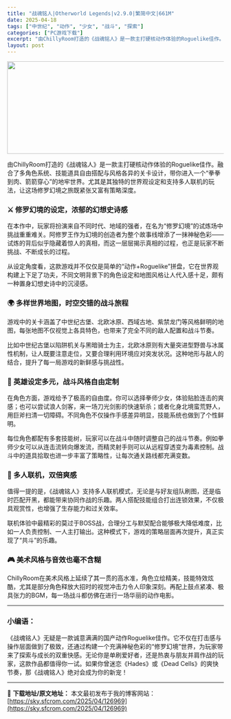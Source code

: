 ```yaml
---
title: "战魂铭人|Otherworld Legends|v2.9.0|繁简中文|661M"
date: 2025-04-18
tags: ["中世纪", "动作", "少女", "战斗", "探索"]
categories: ["PC游戏下载"]
excerpt: "由ChillyRoom打造的《战魂铭人》是一款主打硬核动作体验的Roguelike佳作。融合了多角色系统、技能道具自由搭配与风格各异的关卡设计，带你进入一个“拳拳到肉、箭箭穿心”的地牢世界。尤其是其独特的世界观设定和支持多人联机的玩法，让这场修罗幻境之旅既紧张又富有策略深度。 ⚔️ 修罗幻境的设定，&hellip;"
layout: post
---
```


<img class="aligncenter size-full wp-image-126970" src="https://sky.sfcrom.com/wp-content/uploads/2025/04/2025041804075549.webp" alt="" width="660" height="215" />
<p class="" data-start="94" data-end="232">由ChillyRoom打造的《战魂铭人》是一款主打硬核动作体验的Roguelike佳作。融合了多角色系统、技能道具自由搭配与风格各异的关卡设计，带你进入一个“拳拳到肉、箭箭穿心”的地牢世界。尤其是其独特的世界观设定和支持多人联机的玩法，让这场修罗幻境之旅既紧张又富有策略深度。</p>

<h3 class="" data-start="234" data-end="257">⚔️ 修罗幻境的设定，浓郁的幻想史诗感</h3>
<p class="" data-start="259" data-end="379">在本作中，玩家将扮演来自不同时代、地域的强者，在名为“修罗幻境”的试炼场中挑战重重难关。阿修罗王作为幻境的创造者为整个故事线增添了一抹神秘色彩——试炼的背后似乎隐藏着惊人的真相，而这一层层揭示真相的过程，也正是玩家不断挑战、不断成长的过程。</p>
<p class="" data-start="381" data-end="472">从设定角度看，这款游戏并不仅仅是简单的“动作+Roguelike”拼盘，它在世界观构建上下足了功夫，不同文明背景下的角色设定和地图风格让人代入感十足，颇有一种置身幻想史诗中的沉浸感。</p>

<h3 class="" data-start="474" data-end="497">🌍 多样世界地图，时空交错的战斗旅程</h3>
<p class="" data-start="499" data-end="570">游戏中的关卡涵盖了中世纪古堡、北欧冰原、西域古地、紫禁龙门等风格鲜明的地图，每张地图不仅视觉上各具特色，也带来了完全不同的敌人配置和战斗节奏。</p>
<p class="" data-start="572" data-end="664">比如中世纪古堡以陷阱机关与黑暗骑士为主，北欧冰原则有大量突进型野兽与冰属性机制，让人既要注意走位，又要合理利用环境应对突发状况。这种地形与敌人的结合，提升了每一局游戏的新鲜感与挑战性。</p>

<h3 class="" data-start="666" data-end="688">🧙 英雄设定多元，战斗风格自由定制</h3>
<p class="" data-start="690" data-end="800">在角色方面，游戏给予了极高的自由度。你可以选择拳师少女，体验贴脸连击的爽感；也可以尝试浪人剑客，来一场刀光剑影的快速斩杀；或者化身北境蛮荒野人，用巨斧扫清一切障碍。不同角色不仅操作手感差异明显，技能系统也做到了个性鲜明。</p>
<p class="" data-start="802" data-end="905">每位角色都配有多套技能树，玩家可以在战斗中随时调整自己的战斗节奏。例如拳师少女可以从连击流转向爆发流，而精灵射手则可以从远程穿透变为毒素控制。战斗中的道具拾取也进一步丰富了策略性，让每次通关路线都充满变数。</p>

<h3 class="" data-start="907" data-end="923">🤝 多人联机，双倍爽感</h3>
<p class="" data-start="925" data-end="1016">值得一提的是，《战魂铭人》支持多人联机模式，无论是与好友组队刷图，还是临时匹配开黑，都能带来协同作战的乐趣。两人搭配技能组合打出连锁效果，不仅极具观赏性，也增强了生存能力和过关效率。</p>
<p class="" data-start="1018" data-end="1101">联机体验中最精彩的莫过于BOSS战，合理分工与默契配合能够极大降低难度，比如一人负责控制、一人主打输出。这种模式下，游戏的策略层面再次提升，真正实现了“共斗”的乐趣。</p>

<h3 class="" data-start="1103" data-end="1122">🎮 美术风格与音效也毫不含糊</h3>
<p class="" data-start="1124" data-end="1228">ChillyRoom在美术风格上延续了其一贯的高水准，角色立绘精美，技能特效炫酷，尤其是部分角色释放大招时的视觉冲击力令人印象深刻。再配上鼓点紧凑、极具张力的BGM，每一场战斗都仿佛在进行一场华丽的动作电影。</p>


<hr class="" data-start="1230" data-end="1233" />

<h3 class="" data-start="1235" data-end="1243">小编语：</h3>
<p class="" data-start="1245" data-end="1420">《战魂铭人》无疑是一款诚意满满的国产动作Roguelike佳作。它不仅在打击感与操作层面做到了极致，还通过构建一个充满神秘色彩的“修罗幻境”世界，为玩家带来了探索与成长的双重快感。无论你是单刷爱好者，还是热衷与朋友并肩作战的玩家，这款作品都值得你一试。如果你曾迷恋《Hades》或《Dead Cells》的爽快节奏，那《战魂铭人》绝对会成为你的新宠！</p>

---
📖 **下载地址/原文地址：** 本文最初发布于我的博客网站：[https://sky.sfcrom.com/2025/04/126969](https://sky.sfcrom.com/2025/04/126969)

